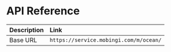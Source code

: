# API Reference

| Description | Link |
| :--- | :--- |
| Base URL | `https://service.mobingi.com/m/ocean/` |

